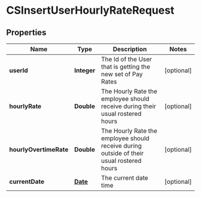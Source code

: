 
# CSInsertUserHourlyRateRequest

## Properties
Name | Type | Description | Notes
------------ | ------------- | ------------- | -------------
**userId** | **Integer** | The Id of the User that is getting the new set of Pay Rates |  [optional]
**hourlyRate** | **Double** | The Hourly Rate the employee should receive during their usual rostered hours |  [optional]
**hourlyOvertimeRate** | **Double** | The Hourly Rate the employee should receive during outside of their usual rostered hours |  [optional]
**currentDate** | [**Date**](Date.md) | The current date time |  [optional]




